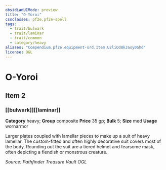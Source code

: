 ```yaml
---
obsidianUIMode: preview
title: "O-Yoroi"
cssclasses: pf2e,pf2e-spell
tags:
  - trait/bulwark
  - trait/laminar
  - trait/common
  - category/heavy
aliases: "Compendium.pf2e.equipment-srd.Item.U2liOd8kJasy0Ghd"
license: OGL
---
```

# O-Yoroi
## Item 2
### [[bulwark]][[laminar]]

**Category** heavy; **Group** composite
**Price** 35 gp; 
**Bulk** 5; **Size** med
**Usage** wornarmor

Larger plates coupled with lamellar pieces to make up a suit of heavy lamellar. The custom-fitted and often highly decorative suit covers most of the body. Rounding out the suit are a tiered helmet and fearsome mask, often depicting a fiendish or monstrous creature.

*Source: Pathfinder Treasure Vault*
*OGL*